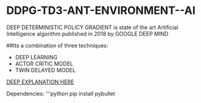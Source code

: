 # DDPG-TD3-ANT-ENVIRONMENT--AI

DEEP DETERMINISTIC POLICY GRADIENT is  state of the art Artificial Intelligence algorithm published in 2018 by GOOGLE DEEP MIND

##Its a combination of three techniques:
* DEEP LEARNING
* ACTOR CRITIC MODEL
* TWIN DELAYED MODEL

[DEEP EXPLANATION HERE](https://towardsdatascience.com/td3-learning-to-run-with-ai-40dfc512f93)

  Dependencies:
  '''python
  pip install pybullet




